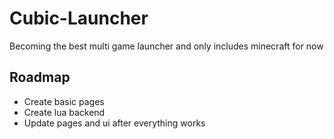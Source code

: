 # Cubic-Launcher
Becoming the best multi game launcher and only includes minecraft for now

## Roadmap
- Create basic pages
- Create lua backend
- Update pages and ui after everything works